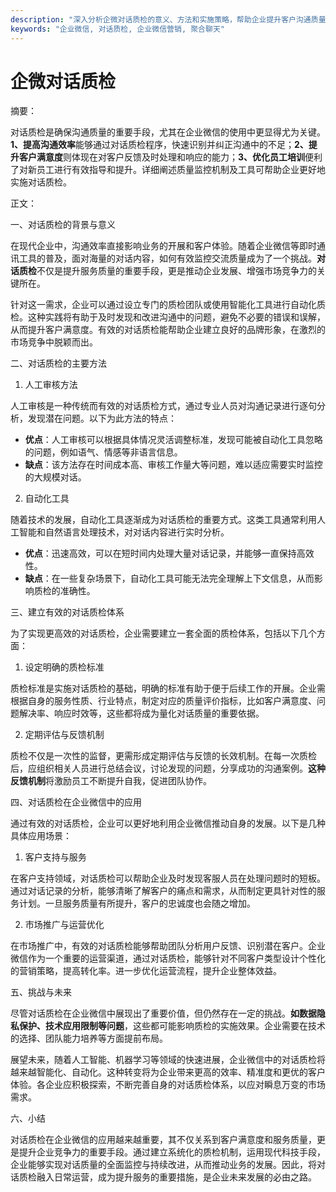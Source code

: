 ```yaml
---
description: "深入分析企微对话质检的意义、方法和实施策略，帮助企业提升客户沟通质量。"
keywords: "企业微信, 对话质检, 企业微信营销, 聚合聊天"
---
```

# 企微对话质检

摘要：

对话质检是确保沟通质量的重要手段，尤其在企业微信的使用中更显得尤为关键。**1、提高沟通效率**能够通过对话质检程序，快速识别并纠正沟通中的不足；**2、提升客户满意度**则体现在对客户反馈及时处理和响应的能力；**3、优化员工培训**便利了对新员工进行有效指导和提升。详细阐述质量监控机制及工具可帮助企业更好地实施对话质检。

正文：

一、对话质检的背景与意义

在现代企业中，沟通效率直接影响业务的开展和客户体验。随着企业微信等即时通讯工具的普及，面对海量的对话内容，如何有效监控交流质量成为了一个挑战。**对话质检**不仅是提升服务质量的重要手段，更是推动企业发展、增强市场竞争力的关键所在。

针对这一需求，企业可以通过设立专门的质检团队或使用智能化工具进行自动化质检。这种实践将有助于及时发现和改进沟通中的问题，避免不必要的错误和误解，从而提升客户满意度。有效的对话质检能帮助企业建立良好的品牌形象，在激烈的市场竞争中脱颖而出。

二、对话质检的主要方法

1. 人工审核方法

人工审核是一种传统而有效的对话质检方式，通过专业人员对沟通记录进行逐句分析，发现潜在问题。以下为此方法的特点：

- **优点**：人工审核可以根据具体情况灵活调整标准，发现可能被自动化工具忽略的问题，例如语气、情感等非语言信息。
- **缺点**：该方法存在时间成本高、审核工作量大等问题，难以适应需要实时监控的大规模对话。

2. 自动化工具

随着技术的发展，自动化工具逐渐成为对话质检的重要方式。这类工具通常利用人工智能和自然语言处理技术，对对话内容进行实时分析。

- **优点**：迅速高效，可以在短时间内处理大量对话记录，并能够一直保持高效性。
- **缺点**：在一些复杂场景下，自动化工具可能无法完全理解上下文信息，从而影响质检的准确性。

三、建立有效的对话质检体系

为了实现更高效的对话质检，企业需要建立一套全面的质检体系，包括以下几个方面：

1. 设定明确的质检标准

质检标准是实施对话质检的基础，明确的标准有助于便于后续工作的开展。企业需根据自身的服务性质、行业特点，制定对应的质量评价指标，比如客户满意度、问题解决率、响应时效等，这些都将成为量化对话质量的重要依据。

2. 定期评估与反馈机制

质检不仅是一次性的监督，更需形成定期评估与反馈的长效机制。在每一次质检后，应组织相关人员进行总结会议，讨论发现的问题，分享成功的沟通案例。**这种反馈机制**将激励员工不断提升自我，促进团队协作。

四、对话质检在企业微信中的应用

通过有效的对话质检，企业可以更好地利用企业微信推动自身的发展。以下是几种具体应用场景：

1. 客户支持与服务

在客户支持领域，对话质检可以帮助企业及时发现客服人员在处理问题时的短板。通过对话记录的分析，能够清晰了解客户的痛点和需求，从而制定更具针对性的服务计划。一旦服务质量有所提升，客户的忠诚度也会随之增加。

2. 市场推广与运营优化

在市场推广中，有效的对话质检能够帮助团队分析用户反馈、识别潜在客户。企业微信作为一个重要的运营渠道，通过对话质检，能够针对不同客户类型设计个性化的营销策略，提高转化率。进一步优化运营流程，提升企业整体效益。

五、挑战与未来

尽管对话质检在企业微信中展现出了重要价值，但仍然存在一定的挑战。**如数据隐私保护、技术应用限制等问题**，这些都可能影响质检的实施效果。企业需要在技术的选择、团队能力培养等方面提前布局。

展望未来，随着人工智能、机器学习等领域的快速进展，企业微信中的对话质检将越来越智能化、自动化。这种转变将为企业带来更高的效率、精准度和更优的客户体验。各企业应积极探索，不断完善自身的对话质检体系，以应对瞬息万变的市场需求。

六、小结

对话质检在企业微信的应用越来越重要，其不仅关系到客户满意度和服务质量，更是提升企业竞争力的重要手段。通过建立系统化的质检机制，运用现代科技手段，企业能够实现对话质量的全面监控与持续改进，从而推动业务的发展。因此，将对话质检融入日常运营，成为提升服务的重要措施，是企业未来发展的必由之路。
